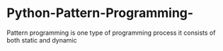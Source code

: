 # Python-Pattern-Programming-
Pattern programming is one type of programming process it consists of both static and dynamic
